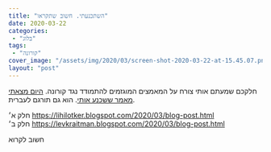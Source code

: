 ```yaml
---
title: "השתכנעתי. חשוב שתקראו"
date: 2020-03-22
categories: 
 - "בלוג"
tags: 
 - "קורונה"
cover_image: "/assets/img/2020/03/screen-shot-2020-03-22-at-15.45.07.png"
layout: "post"
---
```


חלקכם שמעתם אותי צורח על המאמצים המוגזמים להתמודד נגד קורונה. [היום מצאתי מאמר ששכנע אותי](https://gorelik.net/2020/03/22/a-super-important-read-on-the-covid-19-situation-im-finally-convinced/). הוא גם תורגם לעברית.

חלק א׳ <https://lihilotker.blogspot.com/2020/03/blog-post.html>  
חלק ב׳ <https://levkraitman.blogspot.com/2020/03/blog-post.html>

חשוב לקרוא
